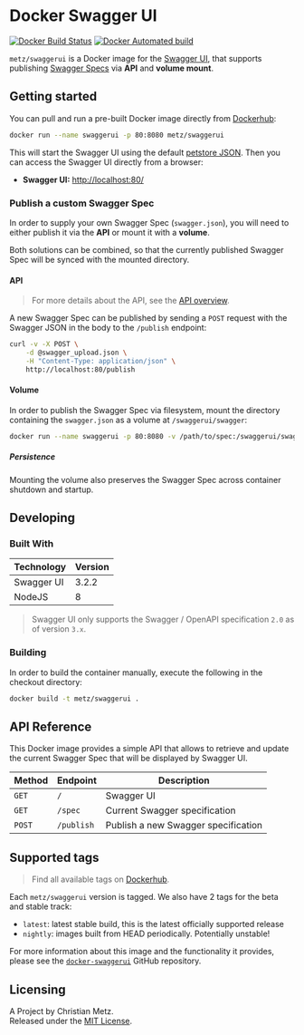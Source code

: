 # Docker Swagger UI

[![Docker Build Status](https://img.shields.io/docker/build/metz/swaggerui.svg)](https://hub.docker.com/r/metz/swaggerui/)
[![Docker Automated build](https://img.shields.io/docker/automated/metz/swaggerui.svg)](https://hub.docker.com/r/metz/swaggerui/)

`metz/swaggerui` is a Docker image for the [Swagger UI](https://swagger.io/swagger-ui/), that supports publishing [Swagger Specs](https://swagger.io/specification/) via **API** and **volume mount**.

## Getting started

You can pull and run a pre-built Docker image directly from [Dockerhub](https://hub.docker.com/r/metz/swaggerui/):

```sh
docker run --name swaggerui -p 80:8080 metz/swaggerui
```

This will start the Swagger UI using the default [petstore JSON](http://petstore.swagger.io/v2/swagger.json). Then you can access the Swagger UI directly from a browser:

- **Swagger UI:** [http://localhost:80/](http://localhost/)

### Publish a custom Swagger Spec

In order to supply your own Swagger Spec (`swagger.json`), you will need to either publish it via the **API** or mount it with a **volume**.

Both solutions can be combined, so that the currently published Swagger Spec will be synced with the mounted directory.

#### API

> For more details about the API, see the [API overview](#api-reference).

A new Swagger Spec can be published by sending a `POST` request with the Swagger JSON in the body to the `/publish` endpoint:

```sh
curl -v -X POST \
	-d @swagger_upload.json \
	-H "Content-Type: application/json" \
	http://localhost:80/publish
```

#### Volume

In order to publish the Swagger Spec via filesystem, mount the directory containing the `swagger.json` as a volume at `/swaggerui/swagger`:

```sh
docker run --name swaggerui -p 80:8080 -v /path/to/spec:/swaggerui/swagger metz/swaggerui
```

##### Persistence

Mounting the volume also preserves the Swagger Spec across container shutdown and startup.

## Developing

### Built With

Technology | Version
---------- | -------
Swagger UI | 3.2.2
NodeJS     | 8

> Swagger UI only supports the Swagger / OpenAPI specification `2.0` as of version `3.x`.

### Building

In order to build the container manually, execute the following in the checkout directory:

```sh
docker build -t metz/swaggerui .
```

## API Reference

This Docker image provides a simple API that allows to retrieve and update the current Swagger Spec that will be displayed by Swagger UI.

Method | Endpoint   | Description
------ | ---------- | -----------
`GET`  | `/`        | Swagger UI
`GET`  | `/spec`    | Current Swagger specification
`POST` | `/publish` | Publish a new Swagger specification

## Supported tags

> Find all available tags on [Dockerhub](https://hub.docker.com/r/metz/swaggerui/tags/).

Each `metz/swaggerui` version is tagged. We also have 2 tags for the beta and stable track:

- `latest`: latest stable build, this is the latest officially supported release
- `nightly`: images built from HEAD periodically. Potentially unstable!

For more information about this image and the functionality it provides, please see the [`docker-swaggerui`](https://github.com/christianmetz/docker-swaggerui) GitHub repository.

## Licensing

A Project by Christian Metz.  
Released under the [MIT License](LICENSE).

